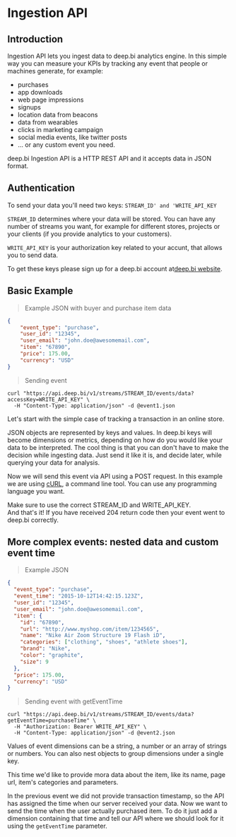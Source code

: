 # Ingestion API

## Introduction

Ingestion API lets you ingest data to deep.bi analytics engine. In this simple way you can measure your KPIs by tracking any event that people or machines generate, for example:

* purchases
* app downloads
* web page impressions
* signups
* location data from beacons
* data from wearables
* clicks in marketing campaign
* social media events, like twitter posts
* ... or any custom event you need.

deep.bi Ingestion API is a HTTP REST API and it accepts data in JSON format.

## Authentication

To send your data you'll need two keys: `STREAM_ID' and 'WRITE_API_KEY`

`STREAM_ID` determines where your data will be stored. You can have any number of streams you want, for example for different stores, projects or your clients (if you provide analytics to your customers).

`WRITE_API_KEY` is your authorization key related to your accunt, that allows you to send data.

To get these keys please sign up for a deep.bi account at<a href="http://deep.bi/">deep.bi website</a>.

## Basic Example

> Example JSON with buyer and purchase item data

```json
{
    "event_type": "purchase",
    "user_id": "12345",
    "user_email": "john.doe@awesomemail.com",
    "item": "67890",
    "price": 175.00,
    "currency": "USD"
}
```
> Sending event

```shell
curl "https://api.deep.bi/v1/streams/STREAM_ID/events/data?accessKey=WRITE_API_KEY" \
  -H "Content-Type: application/json" -d @event1.json
```  

Let's start with the simple case of tracking a transaction in an online store.

JSON objects are represented by keys and values. In deep.bi keys will become dimensions or metrics, depending on how do you would like your data to be interpreted. The cool thing is that you can don't have to make the decision while ingesting data. Just send it like it is, and decide later, while querying your data for analysis.

Now we will send this event via API using a POST request. In this example we are using <a href="https://curl.haxx.se/">cURL</a>, a command line tool. You can use any programming language you want.

<aside class="notice">
Make sure to use the correct STREAM_ID and WRITE_API_KEY.
</aside>

<aside class="success">And that's it! If you have received 204 return code then your event went to deep.bi correctly.
</aside>

## More complex events: nested data and custom event time

>Example JSON

```json
{
  "event_type": "purchase",
  "event_time": "2015-10-12T14:42:15.123Z",
  "user_id": "12345",
  "user_email": "john.doe@awesomemail.com",
  "item": {
    "id": "67890",
    "url": "http://www.myshop.com/item/1234565",
    "name": "Nike Air Zoom Structure 19 Flash iD",
    "categories": ["clothing", "shoes", "athlete shoes"],
    "brand": "Nike",
    "color": "graphite",
    "size": 9
  },
  "price": 175.00,
  "currency": "USD"
}
```

> Sending event with getEventTime

```shell
curl "https://api.deep.bi/v1/streams/STREAM_ID/events/data?getEventTime=purchaseTime" \
  -H "Authorization: Bearer WRITE_API_KEY" \
  -H "Content-Type: application/json" -d @event2.json
```

Values of event dimensions can be a string, a number or an array of strings or numbers. You can also nest objects to group dimensions under a single key.

This time we'd like to provide mora data about the item, like its name, page url, item's categories and parameters.

In the previous event we did not provide transaction timestamp, so the API has assigned the time when our server received your data. Now we want to send the time when the user actually purchased item. To do it just add a dimension containing that time and tell our API where we should look for it using the `getEventTime` parameter.